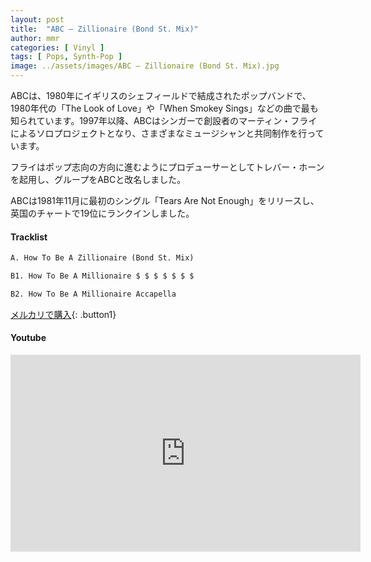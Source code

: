 ```yaml
---
layout: post
title:  "ABC – Zillionaire (Bond St. Mix)"
author: mmr
categories: [ Vinyl ]
tags: [ Pops, Synth-Pop ]
image: ../assets/images/ABC – Zillionaire (Bond St. Mix).jpg
---
```


ABCは、1980年にイギリスのシェフィールドで結成されたポップバンドで、1980年代の「The Look of Love」や「When Smokey Sings」などの曲で最も知られています。1997年以降、ABCはシンガーで創設者のマーティン・フライによるソロプロジェクトとなり、さまざまなミュージシャンと共同制作を行っています。

フライはポップ志向の方向に進むようにプロデューサーとしてトレバー・ホーンを起用し、グループをABCと改名しました。

ABCは1981年11月に最初のシングル「Tears Are Not Enough」をリリースし、英国のチャートで19位にランクインしました。

#### Tracklist
```md
A. How To Be A Zillionaire (Bond St. Mix)

B1. How To Be A Millionaire $ $ $ $ $ $ $

B2. How To Be A Millionaire Accapella
```

[メルカリで購入](https://jp.mercari.com/item/m16492565227?afid=6142608987){: .button1}

#### Youtube
<iframe width="560" height="315" src="https://www.youtube.com/embed/--tfwKxlZXk?si=aXbGm9B7Lv3NH7CT" title="YouTube video player" frameborder="0" allow="accelerometer; autoplay; clipboard-write; encrypted-media; gyroscope; picture-in-picture; web-share" referrerpolicy="strict-origin-when-cross-origin" allowfullscreen></iframe>